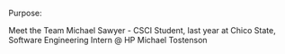 Purpose:

Meet the Team
Michael Sawyer - CSCI Student, last year at Chico State, Software Engineering Intern @ HP
Michael Tostenson

